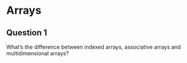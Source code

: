 Arrays
======

Question 1
----------

What’s the difference between indexed arrays, associative arrays and multidimensional arrays?
